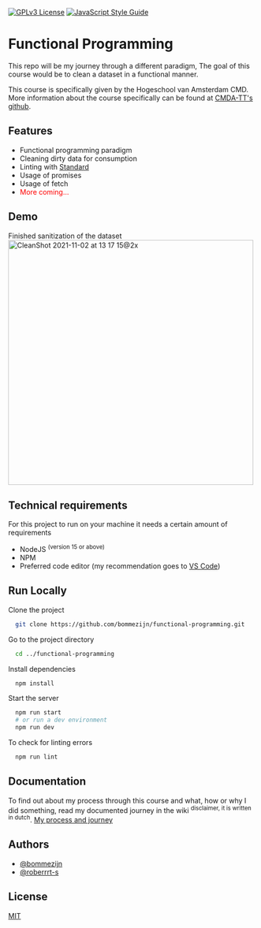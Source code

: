 
<!-- Add badges from somewhere like: [shields.io](https://shields.io/) -->
[![GPLv3 License](https://img.shields.io/badge/License-GPL%20v3-yellow.svg)](https://opensource.org/licenses/) [![JavaScript Style Guide](https://img.shields.io/badge/code_style-standard-brightgreen.svg)](https://standardjs.com)


# Functional Programming

This repo will be my journey through a different paradigm, The goal of this course would be to clean a dataset in a functional manner.

This course is specifically given by the Hogeschool van Amsterdam CMD. More information about the course specifically can be found at [CMDA-TT's github](https://github.com/cmda-tt/course-21-22).



## Features

- Functional programming paradigm
- Cleaning dirty data for consumption
- Linting with [Standard](https://github.com/standard)
- Usage of promises
- Usage of fetch
- <span style="color:red">More coming...</span>

## Demo
Finished sanitization of the dataset
<img width="497" alt="CleanShot 2021-11-02 at 13 17 15@2x" src="https://user-images.githubusercontent.com/13199349/139846511-e57403ab-12e5-49e5-82aa-b6ada430acbe.png">

## Technical requirements

For this project to run on your machine it needs a certain amount of requirements
* NodeJS <sup>(version 15 or above)</sup>
* NPM
* Preferred code editor (my recommendation goes to [VS Code](https://code.visualstudio.com/))
## Run Locally

Clone the project

```bash
  git clone https://github.com/bommezijn/functional-programming.git
```

Go to the project directory

```bash
  cd ../functional-programming
```

Install dependencies

```bash
  npm install
```

Start the server

```bash
  npm run start
  # or run a dev environment
  npm run dev
```

To check for linting errors
```bash
  npm run lint
```


## Documentation

To find out about my process through this course and what, how or why I did something, read my documented journey in the wiki <sup>disclaimer, it is written in dutch</sup>.
[My process and journey](https://github.com/bommezijn/functional-programming/wiki)


## Authors

- [@bommezijn](https://www.github.com/bommezijn)
- [@roberrrt-s](https://www.github.com/roberrrt-s)


## License

[MIT](https://github.com/bommezijn/functional-programming/blob/main/LICENSE)

